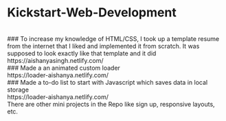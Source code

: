 # Kickstart-Web-Development
<br>
### To increase my knowledge of HTML/CSS, I took up a template resume from the internet that I liked and implemented it from scratch. It was supposed to look exactly like that template and it did
<br>
https://aishanyasingh.netlify.com/
<br>
### Made a an animated custom loader
<br>
https://loader-aishanya.netlify.com/
<br>
### Made a to-do list to start with Javascript which saves data in local storage
<br>
https://loader-aishanya.netlify.com/
<br>
There are other mini projects in the Repo like sign up, responsive layouts, etc.
